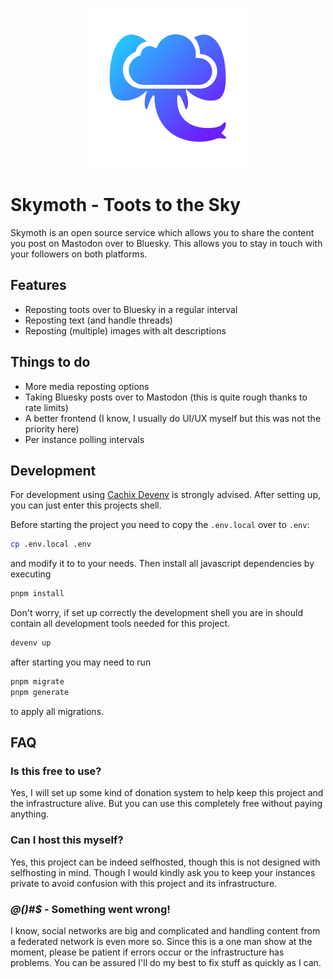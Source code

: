 <p align="center">
  <img src="public/images/logo.svg" width="256">
</p>

# Skymoth - Toots to the Sky

Skymoth is an open source service which allows you to share the content you post on Mastodon over to Bluesky. This allows you to stay in touch with your followers on both platforms.

## Features

- Reposting toots over to Bluesky in a regular interval
- Reposting text (and handle threads)
- Reposting (multiple) images with alt descriptions

## Things to do

- More media reposting options
- Taking Bluesky posts over to Mastodon (this is quite rough thanks to rate limits)
- A better frontend (I know, I usually do UI/UX myself but this was not the priority here)
- Per instance polling intervals

## Development

For development using [Cachix Devenv](https://devenv.sh/) is strongly advised.
After setting up, you can just enter this projects shell.

Before starting the project you need to copy the `.env.local` over to `.env`:

```bash
cp .env.local .env
```

and modify it to to your needs. Then install all javascript dependencies by executing

```bash
pnpm install
```

Don't worry, if set up correctly the development shell you are in should contain all development tools needed for this project.

```bash
devenv up
```

after starting you may need to run

```bash
pnpm migrate
pnpm generate
```

to apply all migrations.

## FAQ

### Is this free to use?
Yes, I will set up some kind of donation system to help keep this project and the infrastructure alive. But you can use this completely free without paying anything.

### Can I host this myself?
Yes, this project can be indeed selfhosted, though this is not designed with selfhosting in mind. Though I would kindly ask you to keep your instances private to avoid confusion with this project and its infrastructure.

### *@()#$* - Something went wrong!
I know, social networks are big and complicated and handling content from a federated network is even more so. Since this is a one man show at the moment, please be patient if errors occur or the infrastructure has problems. You can be assured I'll do my best to fix stuff as quickly as I can.